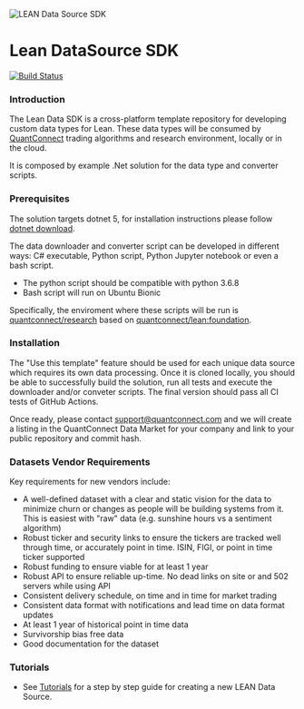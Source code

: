 ![LEAN Data Source SDK](http://cdn.quantconnect.com.s3.us-east-1.amazonaws.com/datasources/Github_LeanDataSourceSDK.png)

# Lean DataSource SDK

[![Build Status](https://github.com/QuantConnect/LeanDataSdk/workflows/Build%20%26%20Test/badge.svg)](https://github.com/QuantConnect/LeanDataSdk/actions?query=workflow%3A%22Build%20%26%20Test%22)

### Introduction

The Lean Data SDK is a cross-platform template repository for developing custom data types for Lean.
These data types will be consumed by [QuantConnect](https://www.quantconnect.com/) trading algorithms and research environment, locally or in the cloud.

It is composed by example .Net solution for the data type and converter scripts.

### Prerequisites

The solution targets dotnet 5, for installation instructions please follow [dotnet download](https://dotnet.microsoft.com/download).

The data downloader and converter script can be developed in different ways: C# executable, Python script, Python Jupyter notebook or even a bash script.
- The python script should be compatible with python 3.6.8
- Bash script will run on Ubuntu Bionic

Specifically, the enviroment where these scripts will be run is [quantconnect/research](https://hub.docker.com/repository/docker/quantconnect/research) based on [quantconnect/lean:foundation](https://hub.docker.com/repository/docker/quantconnect/lean).

### Installation

The "Use this template" feature should be used for each unique data source which requires its own data processing. Once it is cloned locally, you should be able to successfully build the solution, run all tests and execute the downloader and/or conveter scripts. The final version should pass all CI tests of GitHub Actions.

Once ready, please contact support@quantconnect.com and we will create a listing in the QuantConnect Data Market for your company and link to your public repository and commit hash. 

### Datasets Vendor Requirements

Key requirements for new vendors include:

 - A well-defined dataset with a clear and static vision for the data to minimize churn or changes as people will be building systems from it. This is easiest with "raw" data (e.g. sunshine hours vs a sentiment algorithm)
 - Robust ticker and security links to ensure the tickers are tracked well through time, or accurately point in time. ISIN, FIGI, or point in time ticker supported
 - Robust funding to ensure viable for at least 1 year
 - Robust API to ensure reliable up-time. No dead links on site or and 502 servers while using API
 - Consistent delivery schedule, on time and in time for market trading
 - Consistent data format with notifications and lead time on data format updates
 - At least 1 year of historical point in time data
 - Survivorship bias free data
 - Good documentation for the dataset


### Tutorials

 - See [Tutorials](https://www.quantconnect.com/docs/v2/our-platform/datasets/contributing-datasets) for a step by step guide for creating a new LEAN Data Source.